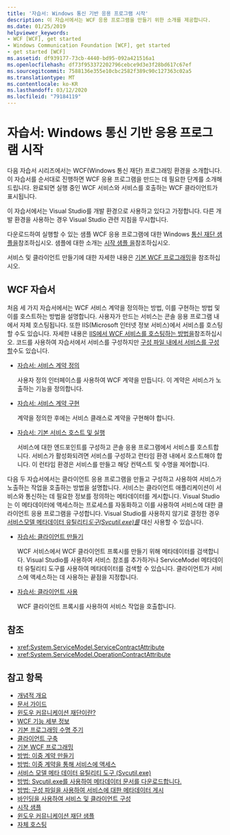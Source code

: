 ```yaml
---
title: '자습서: Windows 통신 기반 응용 프로그램 시작'
description: 이 자습서에서는 WCF 응용 프로그램을 만들기 위한 소개를 제공합니다.
ms.date: 01/25/2019
helpviewer_keywords:
- WCF [WCF], get started
- Windows Communication Foundation [WCF], get started
- get started [WCF]
ms.assetid: df939177-73cb-4440-bd95-092a421516a1
ms.openlocfilehash: df73f953372202796cebce9d3e3f28bd617c67ef
ms.sourcegitcommit: 7588136e355e10cbc2582f389c90c127363c02a5
ms.translationtype: MT
ms.contentlocale: ko-KR
ms.lasthandoff: 03/12/2020
ms.locfileid: "79184119"
---
```

# <a name="tutorial-get-started-with-windows-communication-foundation-applications"></a>자습서: Windows 통신 기반 응용 프로그램 시작
다음 자습서 시리즈에서는 WCF(Windows 통신 재단) 프로그래밍 환경을 소개합니다. 이 자습서를 순서대로 진행하면 WCF 응용 프로그램을 만드는 데 필요한 단계를 소개해 드립니다. 완료되면 실행 중인 WCF 서비스와 서비스를 호출하는 WCF 클라이언트가 표시됩니다.

이 자습서에서는 Visual Studio를 개발 환경으로 사용하고 있다고 가정합니다. 다른 개발 환경을 사용하는 경우 Visual Studio 관련 지침을 무시합니다.

다운로드하여 실행할 수 있는 샘플 WCF 응용 프로그램에 대한 Windows [통신 재단 샘플을](samples/index.md)참조하십시오. 샘플에 대한 소개는 [시작 샘플 을](samples/getting-started-sample.md)참조하십시오.

서비스 및 클라이언트 만들기에 대한 자세한 내용은 [기본 WCF 프로그래밍](basic-wcf-programming.md)을 참조하십시오.

## <a name="wcf-tutorials"></a>WCF 자습서

처음 세 가지 자습서에서는 WCF 서비스 계약을 정의하는 방법, 이를 구현하는 방법 및 이를 호스트하는 방법을 설명합니다. 사용자가 만드는 서비스는 콘솔 응용 프로그램 내에서 자체 호스팅됩니다. 또한 IIS(Microsoft 인터넷 정보 서비스)에서 서비스를 호스팅할 수도 있습니다. 자세한 내용은 [IIS에서 WCF 서비스를 호스팅하는 방법을](feature-details/how-to-host-a-wcf-service-in-iis.md)참조하십시오. 코드를 사용하여 자습서에서 서비스를 구성하지만 [구성 파일 내에서 서비스를 구성할](configuring-services-using-configuration-files.md)수도 있습니다.

- [자습서: 서비스 계약 정의](how-to-define-a-wcf-service-contract.md)

    사용자 정의 인터페이스를 사용하여 WCF 계약을 만듭니다. 이 계약은 서비스가 노출하는 기능을 정의합니다.

- [자습서: 서비스 계약 구현](how-to-implement-a-wcf-contract.md)

    계약을 정의한 후에는 서비스 클래스로 계약을 구현해야 합니다.

- [자습서: 기본 서비스 호스트 및 실행](how-to-host-and-run-a-basic-wcf-service.md)

    서비스에 대한 엔드포인트를 구성하고 콘솔 응용 프로그램에서 서비스를 호스트합니다. 서비스가 활성화되려면 서비스를 구성하고 런타임 환경 내에서 호스트해야 합니다. 이 런타임 환경은 서비스를 만들고 해당 컨텍스트 및 수명을 제어합니다.

다음 두 자습서에서는 클라이언트 응용 프로그램을 만들고 구성하고 사용하여 서비스가 노출하는 작업을 호출하는 방법을 설명합니다. 서비스는 클라이언트 애플리케이션이 서비스와 통신하는 데 필요한 정보를 정의하는 메타데이터를 게시합니다. Visual Studio는 이 메타데이터에 액세스하는 프로세스를 자동화하고 이를 사용하여 서비스에 대한 클라이언트 응용 프로그램을 구성합니다. Visual Studio를 사용하지 않기로 결정한 경우 [서비스모델 메타데이터 유틸리티*도구(Svcutil.exe)를*](servicemodel-metadata-utility-tool-svcutil-exe.md) 대신 사용할 수 있습니다.

- [자습서: 클라이언트 만들기](how-to-create-a-wcf-client.md)

    WCF 서비스에서 WCF 클라이언트 프록시를 만들기 위해 메타데이터를 검색합니다. Visual Studio를 사용하여 서비스 참조를 추가하거나 ServiceModel 메타데이터 유틸리티 도구를 사용하여 메타데이터를 검색할 수 있습니다. 클라이언트가 서비스에 액세스하는 데 사용하는 끝점을 지정합니다.

- [자습서: 클라이언트 사용](how-to-use-a-wcf-client.md)

    WCF 클라이언트 프록시를 사용하여 서비스 작업을 호출합니다.

## <a name="reference"></a>참조

- <xref:System.ServiceModel.ServiceContractAttribute>
- <xref:System.ServiceModel.OperationContractAttribute>

## <a name="see-also"></a>참고 항목

- [개념적 개요](conceptual-overview.md)
- [문서 가이드](guide-to-the-documentation.md)
- [윈도우 커뮤니케이션 재단이란?](whats-wcf.md)
- [WCF 기능 세부 정보](feature-details/index.md)
- [기본 프로그래밍 수명 주기](basic-programming-lifecycle.md)
- [클라이언트 구축](building-clients.md)
- [기본 WCF 프로그래밍](basic-wcf-programming.md)
- [방법: 이중 계약 만들기](feature-details/how-to-create-a-duplex-contract.md)
- [방법: 이중 계약을 통해 서비스에 액세스](feature-details/how-to-access-services-with-a-duplex-contract.md)
- [서비스 모델 메타 데이터 유틸리티 도구 (Svcutil.exe)](servicemodel-metadata-utility-tool-svcutil-exe.md)
- [방법: Svcutil.exe를 사용하여 메타데이터 문서를 다운로드합니다.](feature-details/how-to-use-svcutil-exe-to-download-metadata-documents.md)
- [방법: 구성 파일을 사용하여 서비스에 대한 메타데이터 게시](feature-details/how-to-publish-metadata-for-a-service-using-a-configuration-file.md)
- [바인딩을 사용하여 서비스 및 클라이언트 구성](using-bindings-to-configure-services-and-clients.md)
- [시작 샘플](samples/getting-started-sample.md)
- [윈도우 커뮤니케이션 재단 샘플](samples/index.md)
- [자체 호스팅](samples/self-host.md)
